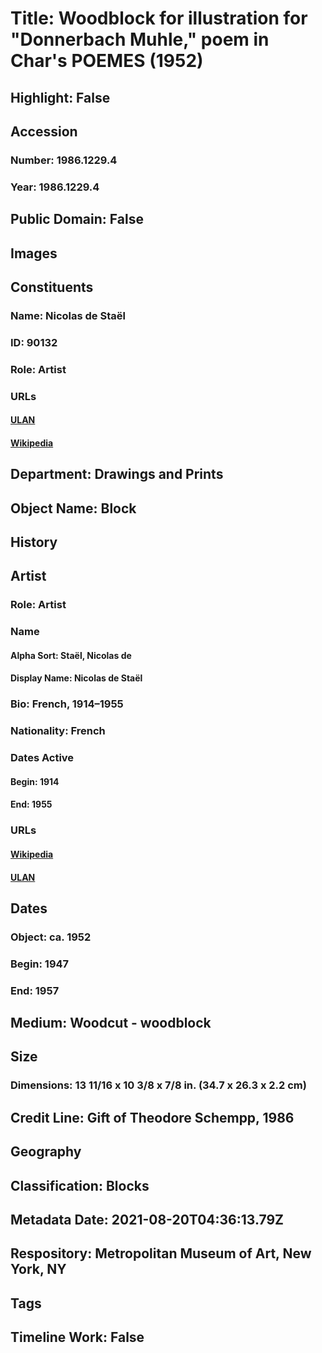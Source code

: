 # Title: Woodblock for illustration for "Donnerbach Muhle," poem in Char's POEMES (1952)
## Highlight: False
## Accession
### Number: 1986.1229.4
### Year: 1986.1229.4
## Public Domain: False
## Images
## Constituents
### Name: Nicolas de Staël
### ID: 90132
### Role: Artist
### URLs
#### [ULAN](http://vocab.getty.edu/page/ulan/500026376)
#### [Wikipedia](https://www.wikidata.org/wiki/Q470551)
## Department: Drawings and Prints
## Object Name: Block
## History
## Artist
### Role: Artist
### Name
#### Alpha Sort: Staël, Nicolas de
#### Display Name: Nicolas de Staël
### Bio: French, 1914–1955
### Nationality: French
### Dates Active
#### Begin: 1914
#### End: 1955
### URLs
#### [Wikipedia](https://www.wikidata.org/wiki/Q470551)
#### [ULAN](http://vocab.getty.edu/page/ulan/500026376)
## Dates
### Object: ca. 1952
### Begin: 1947
### End: 1957
## Medium: Woodcut - woodblock
## Size
### Dimensions: 13 11/16 x 10 3/8 x 7/8 in. (34.7 x 26.3 x 2.2 cm)
## Credit Line: Gift of Theodore Schempp, 1986
## Geography
## Classification: Blocks
## Metadata Date: 2021-08-20T04:36:13.79Z
## Respository: Metropolitan Museum of Art, New York, NY
## Tags
## Timeline Work: False